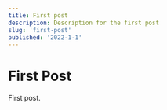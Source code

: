 ```yaml
---
title: First post
description: Description for the first post
slug: 'first-post'
published: '2022-1-1'
---
```


# First Post

First post.
